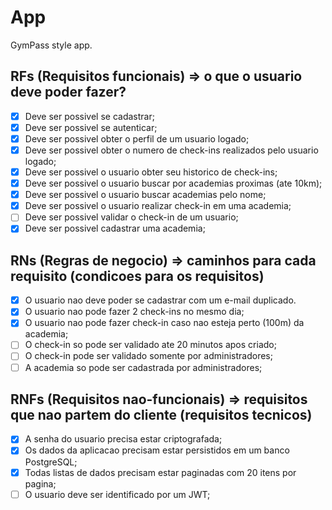 # App

GymPass style app.

## RFs (Requisitos funcionais) => o que o usuario deve poder fazer?

- [x] Deve ser possivel se cadastrar;
- [x] Deve ser possivel se autenticar;
- [x] Deve ser possivel obter o perfil de um usuario logado;
- [x] Deve ser possivel obter o numero de check-ins realizados pelo usuario logado;
- [x] Deve ser possivel o usuario obter seu historico de check-ins;
- [x] Deve ser possivel o usuario buscar por academias proximas (ate 10km);
- [x] Deve ser possivel o usuario buscar academias pelo nome;
- [x] Deve ser possivel o usuario realizar check-in em uma academia;
- [ ] Deve ser possivel validar o check-in de um usuario;
- [x] Deve ser possivel cadastrar uma academia;

## RNs (Regras de negocio) => caminhos para cada requisito (condicoes para os requisitos)

- [x] O usuario nao deve poder se cadastrar com um e-mail duplicado.
- [x] O usuario nao pode fazer 2 check-ins no mesmo dia;
- [x] O usuario nao pode fazer check-in caso nao esteja perto (100m) da academia;
- [ ] O check-in so pode ser validado ate 20 minutos apos criado;
- [ ] O check-in pode ser validado somente por administradores;
- [ ] A academia so pode ser cadastrada por administradores;

## RNFs (Requisitos nao-funcionais) => requisitos que nao partem do cliente (requisitos tecnicos)

- [x] A senha do usuario precisa estar criptografada;
- [x] Os dados da aplicacao precisam estar persistidos em um banco PostgreSQL;
- [x] Todas listas de dados precisam estar paginadas com 20 itens por pagina;
- [ ] O usuario deve ser identificado por um JWT;
